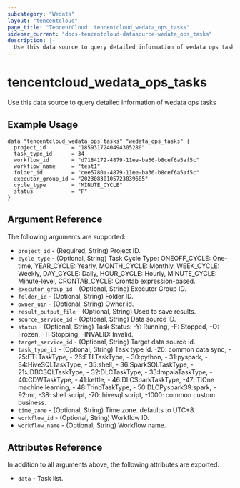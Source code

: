 ```yaml
---
subcategory: "Wedata"
layout: "tencentcloud"
page_title: "TencentCloud: tencentcloud_wedata_ops_tasks"
sidebar_current: "docs-tencentcloud-datasource-wedata_ops_tasks"
description: |-
  Use this data source to query detailed information of wedata ops tasks
---
```


# tencentcloud_wedata_ops_tasks

Use this data source to query detailed information of wedata ops tasks

## Example Usage

```hcl
data "tencentcloud_wedata_ops_tasks" "wedata_ops_tasks" {
  project_id        = "1859317240494305280"
  task_type_id      = 34
  workflow_id       = "d7184172-4879-11ee-ba36-b8cef6a5af5c"
  workflow_name     = "test1"
  folder_id         = "cee5780a-4879-11ee-ba36-b8cef6a5af5c"
  executor_group_id = "20230830105723839685"
  cycle_type        = "MINUTE_CYCLE"
  status            = "F"
}
```

## Argument Reference

The following arguments are supported:

* `project_id` - (Required, String) Project ID.
* `cycle_type` - (Optional, String) Task Cycle Type: ONEOFF_CYCLE: One-time, YEAR_CYCLE: Yearly, MONTH_CYCLE: Monthly, WEEK_CYCLE: Weekly, DAY_CYCLE: Daily, HOUR_CYCLE: Hourly, MINUTE_CYCLE: Minute-level, CRONTAB_CYCLE: Crontab expression-based.
* `executor_group_id` - (Optional, String) Executor Group ID.
* `folder_id` - (Optional, String) Folder ID.
* `owner_uin` - (Optional, String) Owner id.
* `result_output_file` - (Optional, String) Used to save results.
* `source_service_id` - (Optional, String) Data source ID.
* `status` - (Optional, String) Task Status: -Y: Running, -F: Stopped, -O: Frozen, -T: Stopping, -INVALID: Invalid.
* `target_service_id` - (Optional, String) Target data source id.
* `task_type_id` - (Optional, String) Task type Id. -20: common data sync, - 25:ETLTaskType, - 26:ETLTaskType, - 30:python, - 31:pyspark, - 34:HiveSQLTaskType, - 35:shell, - 36:SparkSQLTaskType, - 21:JDBCSQLTaskType, - 32:DLCTaskType, - 33:ImpalaTaskType, - 40:CDWTaskType, - 41:kettle, - 46:DLCSparkTaskType, -47: TiOne machine learning, - 48:TrinoTaskType, - 50:DLCPyspark39:spark, - 92:mr, -38: shell script, -70: hivesql script, -1000: common custom business.
* `time_zone` - (Optional, String) Time zone. defaults to UTC+8.
* `workflow_id` - (Optional, String) Workflow ID.
* `workflow_name` - (Optional, String) Workflow name.

## Attributes Reference

In addition to all arguments above, the following attributes are exported:

* `data` - Task list.


